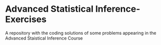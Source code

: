 # Advanced Statistical Inference-Exercises
A repository with the coding solutions of some problems appearing in the Advanced Staistical Inference Course

